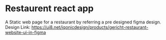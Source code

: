# Restaurent react app
A Static web page for a restaurant by referring a pre designed figma design.</br>
Design Link: https://ui8.net/iqonicdesign/products/gericht-restaurant-website-ui-in-figma
